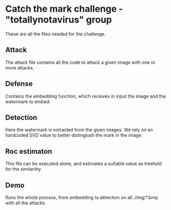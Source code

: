 # Catch the mark challenge - "totallynotavirus" group

These are all the files needed for the challenge.

## Attack

The attack file contains all the code to attack a given image with one or more attacks.

## Defense

Contains the embedding function, which receives in input the image and the watermark to embed.

## Detection

Here the watermark is extracted from the given images.
We rely on an hardcoded SVD value to better distingiush the mark in the image.

## Roc estimaton

This file can be executed alone, and estimates a suitable value as treshold for the similaritty.

## Demo

Runs the whole process, from embedding to detection on all ./img/\*.bmp with all the attacks.
